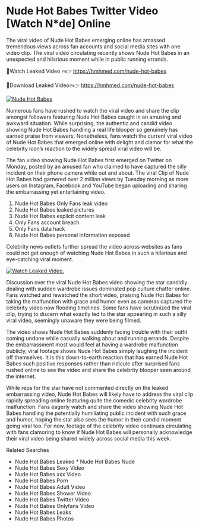 ﻿# Nude Hot Babes Twitter Video [Watch N*de] Online

The viral video of ﻿Nude Hot Babes emerging online has amassed tremendous views across fan accounts and social media sites with one video clip. The viral video circulating recently shows ﻿Nude Hot Babes in an unexpected and hilarious moment while in public running errands. 

🔴Watch Leaked Video 🔥👉  https://hmhmed.com/nude-hot-babes 

🔴Download Leaked Video🔥👉  https://hmhmed.com/nude-hot-babes 

[![Nude Hot Babes](https://i.imgur.com/dJHk4Zq.gif)](https://hmhmed.com/nude-hot-babes)

Numerous fans have rushed to watch the viral video and share the clip amongst followers featuring ﻿Nude Hot Babes caught in an amusing and awkward situation. While surprising, the authentic and candid video showing ﻿Nude Hot Babes handling a real life blooper so genuinely has earned praise from viewers. Nonetheless, fans watch the current viral video of ﻿Nude Hot Babes that emerged online with delight and clamor for what the celebrity icon’s reaction to the widely spread viral video will be.

The fan video showing ﻿Nude Hot Babes first emerged on Twitter on Monday, posted by an amused fan who claimed to have captured the silly incident on their phone camera while out and about. The viral Clip of ﻿Nude Hot Babes had garnered over 2 million views by Tuesday morning as more users on Instagram, Facebook and YouTube began uploading and sharing the embarrassing yet entertaining video. 

1. ﻿Nude Hot Babes Only Fans leak video
2. ﻿Nude Hot Babes leaked pictures
3. ﻿Nude Hot Babes explicit content leak
4. Only Fans account breach
5. Only Fans data hack
6. ﻿Nude Hot Babes personal information exposed

Celebrity news outlets further spread the video across websites as fans could not get enough of watching ﻿Nude Hot Babes in such a hilarious and eye-catching viral moment. 

[![Watch Leaked Video.](https://miro.medium.com/v2/resize:fit:828/format:webp/1*cilzJN44JGOrTw9NJCrNHA.gif "Watch Leaked Video")](https://hmhmed.com/nude-hot-babes)

Discussion over the viral ﻿Nude Hot Babes video showing the star candidly dealing with sudden wardrobe issues dominated pop culture chatter online. Fans watched and rewatched the short video, praising ﻿Nude Hot Babes for taking the malfunction with grace and humor even as cameras captured the celebrity video now flooding timelines. Some fans have scrutinized the viral clip, trying to discern what exactly led to the star appearing in such a silly viral video, seemingly unaware they were being filmed.

The video shows ﻿Nude Hot Babes suddenly facing trouble with their outfit coming undone while casually walking about and running errands. Despite the embarrassment most would feel at having a wardrobe malfunction publicly, viral footage shows ﻿Nude Hot Babes simply laughing the incident off themselves. It is this down-to-earth reaction that has earned ﻿Nude Hot Babes such positive responses rather than ridicule after surprised fans rushed online to see the video and share the celebrity blooper seen around the internet.  

While reps for the star have not commented directly on the leaked embarrassing video, ﻿Nude Hot Babes will likely have to address the viral clip rapidly spreading online featuring quite the comedic celebrity wardrobe malfunction. Fans eagerly watch and share the video showing ﻿Nude Hot Babes handling the potentially humiliating public incident with such grace and humor, hoping the star also sees the humor in their candid moment going viral too. For now, footage of the celebrity video continues circulating with fans clamoring to know if ﻿Nude Hot Babes will personally acknowledge their viral video being shared widely across social media this week.

Related Searches
* ﻿Nude Hot Babes Leaked
﻿* Nude Hot Babes Nude
* ﻿Nude Hot Babes Sexy Video
* ﻿Nude Hot Babes xxx Video
* ﻿Nude Hot Babes Porn
* ﻿Nude Hot Babes Adult Video
* ﻿Nude Hot Babes Shower Video
* ﻿Nude Hot Babes Twitter Video
* ﻿Nude Hot Babes Onlyfans Video
* ﻿Nude Hot Babes Leaks
* ﻿Nude Hot Babes Photos